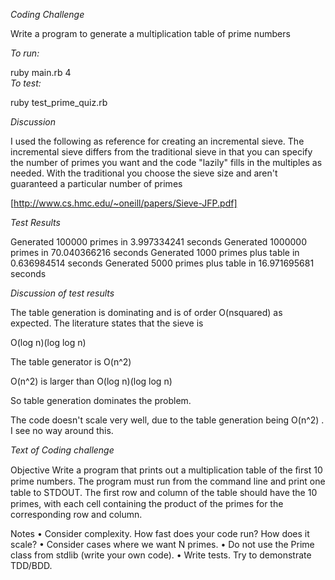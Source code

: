 *Coding Challenge*

Write a program to generate a multiplication table of prime numbers

*To run:*

ruby main.rb 4                                                                             
*To test:*

ruby test_prime_quiz.rb

*Discussion*

I used the following as reference for creating an incremental sieve.
The incremental sieve differs from the traditional sieve in that you can
specify the number of primes you want and the code "lazily" fills in the multiples as needed. With the traditional you choose the sieve size and aren't guaranteed a particular number of primes

[http://www.cs.hmc.edu/~oneill/papers/Sieve-JFP.pdf]

*Test Results*

Generated 100000 primes in 3.997334241 seconds
Generated 1000000 primes in 70.040366216 seconds
Generated 1000 primes plus table in 0.636984514 seconds
Generated 5000 primes plus table in 16.971695681 seconds

*Discussion of test results*

The table generation is dominating and is of order O(nsquared) as expected. The literature states that the sieve is 

O(log n)(log log n)

The table generator is O(n^2)

O(n^2) is larger than O(log n)(log log n) 

So table generation dominates the problem.

The code doesn't scale very well, due to the table generation being O(n^2) . I see no way around this.

*Text of Coding challenge*

Objective
Write a program that prints out a multiplication table of the ﬁrst 10 prime
numbers.
The program must run from the command line and print one table to
STDOUT.
The ﬁrst row and column of the table should have the 10 primes, with
each cell containing the product of the primes for the corresponding row and
column.

Notes
• Consider complexity. How fast does your code run? How does it scale?
• Consider cases where we want N primes.
• Do not use the Prime class from stdlib (write your own code).
• Write tests. Try to demonstrate TDD/BDD.


